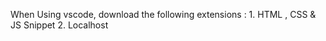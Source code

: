 When Using vscode, download the following extensions :
    1. HTML , CSS & JS Snippet
    2. Localhost
